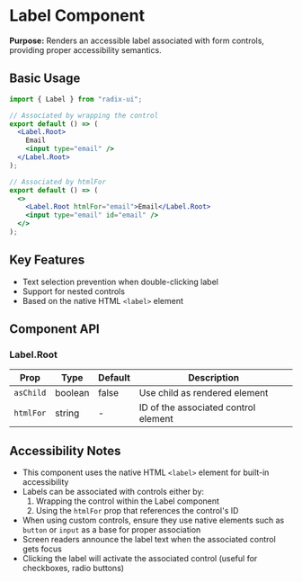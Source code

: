 # Label Component

**Purpose:** Renders an accessible label associated with form controls, providing proper accessibility semantics.

## Basic Usage

```jsx
import { Label } from "radix-ui";

// Associated by wrapping the control
export default () => (
  <Label.Root>
    Email
    <input type="email" />
  </Label.Root>
);

// Associated by htmlFor
export default () => (
  <>
    <Label.Root htmlFor="email">Email</Label.Root>
    <input type="email" id="email" />
  </>
);
```

## Key Features
- Text selection prevention when double-clicking label
- Support for nested controls
- Based on the native HTML `<label>` element

## Component API

### Label.Root

| Prop | Type | Default | Description |
|------|------|---------|-------------|
| `asChild` | boolean | false | Use child as rendered element |
| `htmlFor` | string | - | ID of the associated control element |

## Accessibility Notes

- This component uses the native HTML `<label>` element for built-in accessibility
- Labels can be associated with controls either by:
  1. Wrapping the control within the Label component
  2. Using the `htmlFor` prop that references the control's ID
- When using custom controls, ensure they use native elements such as `button` or `input` as a base for proper association
- Screen readers announce the label text when the associated control gets focus
- Clicking the label will activate the associated control (useful for checkboxes, radio buttons)